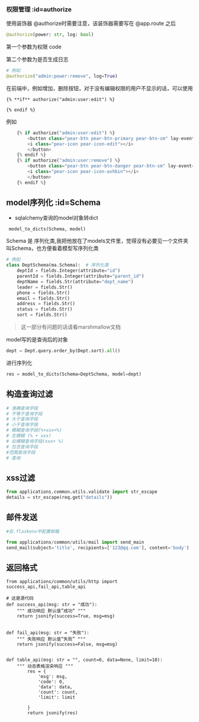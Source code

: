 ### 权限管理 :id=authorize

使用装饰器 @authorize时需要注意，该装饰器需要写在	@app.route	之后

```python
@authorize(power: str, log: bool)
```

第一个参数为权限 code

第二个参数为是否生成日志

```python
# 例如
@authorize("admin:power:remove", log=True)
```

在前端中，例如增加，删除按钮，对于没有编辑权限的用户不显示的话，可以使用

 `{% **if** authorize("admin:user:edit") %}`

 `{% endif %}`

例如

```python
	{% if authorize("admin:user:edit") %}
        <button class="pear-btn pear-btn-primary pear-btn-sm" lay-event="edit">
    	<i class="pear-icon pear-icon-edit"></i>
        </button>
    {% endif %}
    {% if authorize("admin:user:remove") %}
        <button class="pear-btn pear-btn-danger pear-btn-sm" lay-event="remove">
        <i class="pear-icon pear-icon-ashbin"></i>
        </button>
    {% endif %}
```

## model序列化 :id=Schema

- sqlalchemy查询的model对象转dict

  
```
 model_to_dicts(Schema, model)
```

Schema 是  序列化类,我把他放在了models文件里，觉得没有必要见一个文件夹叫Schema，也方便看着模型写序列化类

```python
# 例如
class DeptSchema(ma.Schema):  # 序列化类
    deptId = fields.Integer(attribute="id")
    parentId = fields.Integer(attribute="parent_id")
    deptName = fields.Str(attribute="dept_name")
    leader = fields.Str()
    phone = fields.Str()
    email = fields.Str()
    address = fields.Str()
    status = fields.Str()
    sort = fields.Str()
```

>这一部分有问题的话请看marshmallow文档

model写的是查询后的对象

```python
dept = Dept.query.order_by(Dept.sort).all()
```

进行序列化

```python
res = model_to_dicts(Schema=DeptSchema, model=dept)
```

## 构造查询过滤

```python
# 准确查询字段
# 不等于查询字段
# 大于查询字段
# 小于查询字段
# 模糊查询字段(%+xxx+%)
# 左模糊 (% + xxx) 
# 右模糊查询字段(xxx+ %)
# 包含查询字段
#范围查询字段
# 查询
```

## xss过滤

```python
from applications.common.utils.validate import str_escape
details = str_escape(req.get("details"))
```



## 邮件发送

```python
#在.flaskenv中配置邮箱

from applications/common/utils/mail import send_main
send_mail(subject='title', recipients=['123@qq.com'], content='body')
```



## 返回格式

```
from applications/common/utils/http import success_api,fail_api,table_api

# 这是源代码
def success_api(msg: str = "成功"):
    """ 成功响应 默认值”成功“ """
    return jsonify(success=True, msg=msg)


def fail_api(msg: str = "失败"):
    """ 失败响应 默认值“失败” """
    return jsonify(success=False, msg=msg)


def table_api(msg: str = "", count=0, data=None, limit=10):
    """ 动态表格渲染响应 """
        res = {
            'msg': msg,
            'code': 0,
            'data': data,
            'count': count,
            'limit': limit

        }
        return jsonify(res)
```